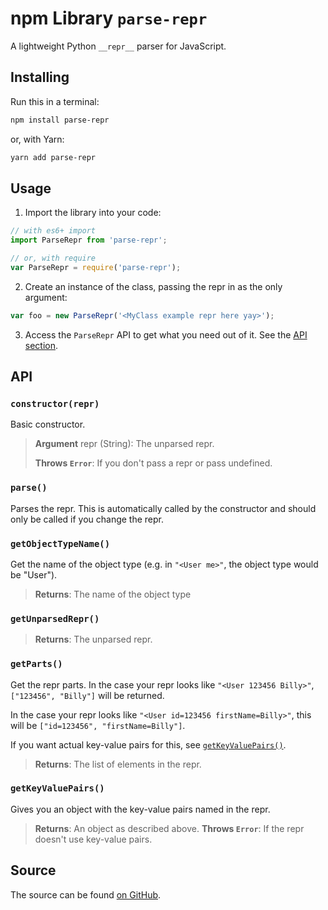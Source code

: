 # npm Library `parse-repr`

A lightweight Python `__repr__` parser for JavaScript.

## Installing

Run this in a terminal:

```bash
npm install parse-repr
```

or, with Yarn:

```bash
yarn add parse-repr
```

## Usage

1. Import the library into your code:
  ```js
  // with es6+ import
  import ParseRepr from 'parse-repr';

  // or, with require
  var ParseRepr = require('parse-repr');
  ```
2. Create an instance of the class, passing the repr in as the only argument:
  ```js
  var foo = new ParseRepr('<MyClass example repr here yay>');
  ```
3. Access the `ParseRepr` API to get what you need out of it. See the [API section](#api).

## API

### `constructor(repr)`

Basic constructor.

> **Argument** repr (String): The unparsed repr.
> 
> **Throws `Error`**: If you don't pass a repr or pass undefined.

### `parse()`

Parses the repr.
This is automatically called by the constructor and should only be called if you change the repr.

### `getObjectTypeName()`

Get the name of the object type (e.g. in `"<User me>"`, the object type would be "User").

> **Returns**: The name of the object type

### `getUnparsedRepr()`

> **Returns**: The unparsed repr.

### `getParts()`

Get the repr parts.
In the case your repr looks like `"<User 123456 Billy>"`,
`["123456", "Billy"]` will be returned.

In the case your repr looks like `"<User id=123456 firstName=Billy>"`,
this will be `["id=123456", "firstName=Billy"]`.

If you want actual key-value pairs for this, see [`getKeyValuePairs()`](#getKeyValuePairs).

> **Returns**: The list of elements in the repr.

### `getKeyValuePairs()`

Gives you an object with the key-value pairs named in the repr.

> **Returns**: An object as described above.
> **Throws `Error`**: If the repr doesn't use key-value pairs.

## Source

The source can be found [on GitHub](https://github.com/RDIL/parse-repr).

